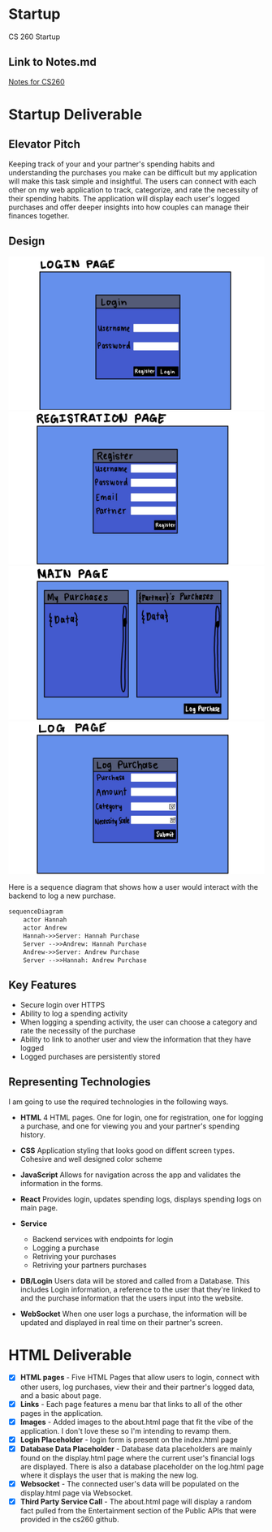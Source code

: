 # Startup
CS 260 Startup
## Link to Notes.md
[Notes for CS260](notes.md)

# Startup Deliverable
## Elevator Pitch
Keeping track of your and your partner's spending habits and understanding the purchases you make can be difficult but my application will make this task simple and insightful. The users can connect with each other on my web application to track, categorize, and rate the necessity of their spending habits. The application will display each user's logged purchases and offer deeper insights into how couples can manage their finances together.

## Design
![Mock](design/loginPage.jpg)
![Mock](design/registrationPage.jpg)
![Mock](design/mainPage.jpg)
![Mock](design/logPage.jpg)


Here is a sequence diagram that shows how a user would interact with the backend to log a new purchase.

```mermaid
sequenceDiagram
    actor Hannah
    actor Andrew
    Hannah->>Server: Hannah Purchase
    Server -->>Andrew: Hannah Purchase
    Andrew->>Server: Andrew Purchase
    Server -->>Hannah: Andrew Purchase
```

## Key Features
- Secure login over HTTPS
- Ability to log a spending activity
- When logging a spending activity, the user can choose a category and rate the necessity of the purchase
- Ability to link to another user and view the information that they have logged
- Logged purchases are persistently stored

## Representing Technologies

I am going to use the required technologies in the following ways. 

- **HTML** 4 HTML pages. One for login, one for registration, one for logging a purchase, and one for viewing you and your partner's spending history. 

- **CSS** Application styling that looks good on diffent screen types. Cohesive and well designed color scheme

- **JavaScript** Allows for navigation across the app and validates the information in the forms. 

- **React** Provides login, updates spending logs, displays spending logs on main page.

- **Service**
    - Backend services with endpoints for login
    - Logging a purchase
    - Retriving your purchases
    - Retriving your partners purchases

- **DB/Login** Users data will be stored and called from a Database. This includes Login information, a reference to the user that they're linked to and the purchase information that the users input into the website. 

- **WebSocket** When one user logs a purchase, the information will be updated and displayed in real time on their partner's screen. 


# HTML Deliverable
- [x] **HTML pages** - Five HTML Pages that allow users to login, connect with other users, log purchases, view their and their partner's logged data, and a basic about page. 
- [x] **Links** - Each page features a menu bar that links to all of the other pages in the application.
- [x] **Images** - Added images to the about.html page that fit the vibe of the application. I don't love these so I'm intending to revamp them.
- [x] **Login Placeholder** - login form is present on the index.html page
- [x] **Database Data Placeholder** - Database data placeholders are mainly found on the display.html page where the current user's financial logs are displayed. There is also a database placeholder on the log.html page where it displays the user that is making the new log. 
- [x] **Websocket** - The connected user's data will be populated on the display.html page via Websocket. 
- [x] **Third Party Service Call** - The about.html page will display a random fact pulled from the Entertainment section of the Public APIs that were provided in the cs260 github. 